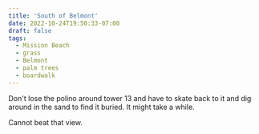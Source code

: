 ```yaml
---
title: 'South of Belmont'
date: 2022-10-24T19:50:33-07:00
draft: false
tags:
  - Mission Beach
  - grass
  - Belmont
  - palm trees
  - boardwalk
---
```

Don't lose the polino around tower 13 and have to skate back to it and dig around in the sand to find it buried. It might take a while.

Cannot beat that view.
